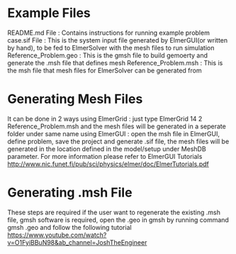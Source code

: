 # Example Files
README.md File          : Contains instructions for running example problem
case.sif File           : This is the system input file generated by ElmerGUI(or written by hand), to be fed to ElmerSolver with the mesh files to run simulation
Reference_Problem.geo   : This is the gmsh file to build gemoerty and generate the .msh file that defines mesh
Reference_Problem.msh   : This is the msh file that mesh files for ElmerSolver can be generated from

# Generating Mesh Files
It can be done in 2 ways
using ElmerGrid : just type ElmerGrid 14 2 Reference_Problem.msh and the mesh files will be generated in a seperate folder under same name
using ElmerGUI  : open the msh file in ElmerGUI, define problem, save the project and generate .sif file, the mesh files will be generated in the location defined
                  in the model/setup under MeshDB parameter. For more information please refer to ElmerGUI Tutorials 
                  http://www.nic.funet.fi/pub/sci/physics/elmer/doc/ElmerTutorials.pdf

# Generating .msh File
These steps are required if the user want to regenerate the existing .msh file, gmsh software is required, open the .geo in gmsh by running command
gmsh <FileName>.geo and follow the following tutorial https://www.youtube.com/watch?v=O1FyiBBuN98&ab_channel=JoshTheEngineer

